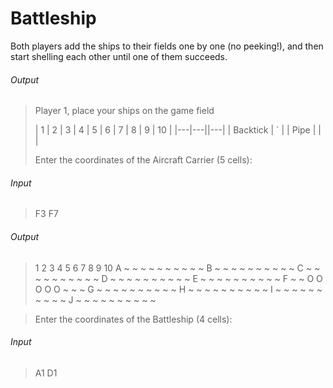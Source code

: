 # Battleship

Both players add the ships to their fields one by one (no peeking!), and then start shelling each other until one of them succeeds.

###### Output

> Player 1, place your ships on the game field
>
>| 1 | 2 | 3 | 4 | 5 | 6 | 7 | 8 | 9 | 10 |
>|---|---||---|
>| Backtick | `         |
>| Pipe     | \|        |
>
> Enter the coordinates of the Aircraft Carrier (5 cells):

###### Input

> F3 F7

###### Output

> 1 2 3 4 5 6 7 8 9 10
A ~ ~ ~ ~ ~ ~ ~ ~ ~ ~
B ~ ~ ~ ~ ~ ~ ~ ~ ~ ~
C ~ ~ ~ ~ ~ ~ ~ ~ ~ ~
D ~ ~ ~ ~ ~ ~ ~ ~ ~ ~
E ~ ~ ~ ~ ~ ~ ~ ~ ~ ~
F ~ ~ O O O O O ~ ~ ~
G ~ ~ ~ ~ ~ ~ ~ ~ ~ ~
H ~ ~ ~ ~ ~ ~ ~ ~ ~ ~
I ~ ~ ~ ~ ~ ~ ~ ~ ~ ~
J ~ ~ ~ ~ ~ ~ ~ ~ ~ ~

> Enter the coordinates of the Battleship (4 cells):

###### Input

> A1 D1